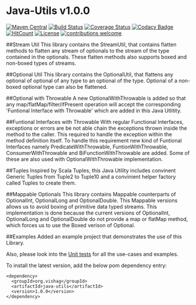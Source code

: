 # Java-Utils v1.0.0

[![Maven Central](https://maven-badges.herokuapp.com/maven-central/org.vishag/java-utils/badge.svg)](https://maven-badges.herokuapp.com/maven-central/org.vishag/java-utils)
[![Build Status](https://travis-ci.org/loganathan001/Java-Utils.svg?branch=master)](https://travis-ci.org/loganathan001/Java-Utils)
[![Coverage Status](https://coveralls.io/repos/github/loganathan001/Java-Utils/badge.svg?branch=master)](https://coveralls.io/github/loganathan001/Java-Utils?branch=master)
[![Codacy Badge](https://api.codacy.com/project/badge/Grade/a2fef06aa2e946ca86a5ea05fbfccdc3)](https://www.codacy.com/app/loganathan001/Java-Utils?utm_source=github.com&amp;utm_medium=referral&amp;utm_content=loganathan001/Java-Utils&amp;utm_campaign=Badge_Grade)
[![HitCount](http://hits.dwyl.io/loganathan001/loganathan001/Java-Utils.svg)](http://hits.dwyl.io/loganathan001/loganathan001/Java-Utils)
[![License](https://img.shields.io/badge/License-Apache%202.0-blue.svg)](https://opensource.org/licenses/Apache-2.0)
[![contributions welcome](https://img.shields.io/badge/contributions-welcome-brightgreen.svg?style=flat)](https://github.com/loganathan001/Java-Utils/issues)

##Stream Util
This library contains the StreamUtil, that contains flatten methods to flatten any stream of optionals to the stream of the type contained in the optionals. These flatten methods also supports boxed and non-boxed types of streams.

##Optional Util
This library contains the OptionalUtil, that flattens any optional of optional of any type to an optional of the type. Optional of a non-boxed optional type can also be flattened.

##Optional with Throwable
A new OptionalWithThrowable is added so that any map/flatMap/filter/ifPresent operation will accept the corresponding 'Funtional Interface with Throwable' which are added in this Java Utlitity.

##Funtional Interfaces with Throwable
With regular Functional Interfaces, exceptions or errors are be not able chain the exceptions thrown inside the method to the caller. This required to handle the exception within the method definition itself. To handle this requirement new kind of Funtional Interfaces namely PredicateWithThrowable, FuntionWithThrowable, ConsumerWithThrowable and BiFunctionWithThrowable are added. Some of these are also used with OptionalWithThrowable implementation.

##Tuples
Inspired by Scala Tuples, this Java Utility includes convinent Generic Tuples from Tuple2 to Tuple10 and a convinient helper factory called Tuples to create them.

##Mappable Optionals
This library contains Mappable counterparts of OptionalInt, OptionalLong and OptionalDouble. This Mappable versions allows us to avoid boxing of primitive data typed streams. This implementation is done because the current versions of OptionalInt, OptionalLong and OptionalDouble do not provide a map or flatMap method, which forces us to use the Boxed verison of Optional.

##Examples
Added an example project that demonstrates the use of this Library.

Also, please look into the <a href="https://github.com/loganathan001/Java-Utils/tree/master/projects/java-utils/src/test/java/org/vishag/javautils">Unit tests</a> for all the use-cases and examples.

To install the latest version, add the below pom dependency entry:
```
<dependency>
  <groupId>org.vishag</groupId>
  <artifactId>java-utils</artifactId>
  <version>1.0.0</version>
</dependency>
```
